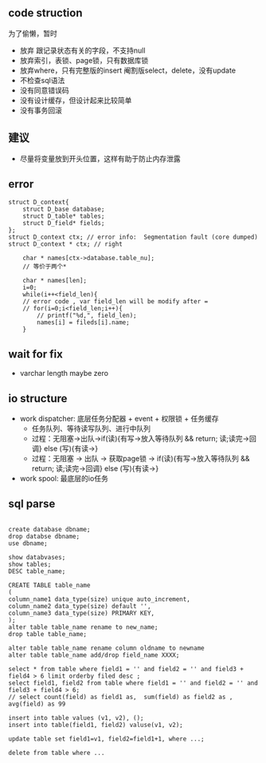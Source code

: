 ## code struction
为了偷懒，暂时
- 放弃 跟记录状态有关的字段，不支持null
- 放弃索引，表锁、page锁，只有数据库锁
- 放弃where，只有完整版的insert 阉割版select，delete，没有update
- 不检查sql语法
- 没有同意错误码
- 没有设计缓存，但设计起来比较简单
- 没有事务回滚

## 建议
- 尽量将变量放到开头位置，这样有助于防止内存泄露

## error
```
struct D_context{
    struct D_base database;
    struct D_table* tables;
    struct D_field* fields;
};
struct D_context ctx; // error info:  Segmentation fault (core dumped)
struct D_context * ctx; // right
```

```
    char * names[ctx->database.table_nu];
    // 等价于两个*
```

```
    char * names[len];
    i=0;
    while(i++<field_len){
    // error code , var field_len will be modify after =
    // for(i=0;i<field_len;i++){
        // printf("%d,", field_len);
        names[i] = fileds[i].name;
    }
```

## wait for fix
- varchar length maybe zero

## io structure
- work dispatcher: 底层任务分配器 + event + 权限锁 + 任务缓存 
  - 任务队列、等待读写队列、进行中队列
  - 过程：无阻塞->出队->if(读){有写->放入等待队列 && return; 读;读完->回调} else (写){有读->}
  - 过程：无阻塞 -> 出队 -> 获取page锁 -> if(读){有写->放入等待队列 && return; 读;读完->回调} else (写){有读->}
- work spool: 最底层的io任务

## sql parse
```

create database dbname;
drop databse dbname;
use dbname;

show databvases;
show tables;
DESC table_name;

CREATE TABLE table_name
(
column_name1 data_type(size) unique auto_increment,
column_name2 data_type(size) default '',
column_name3 data_type(size) PRIMARY KEY,
);
alter table table_name rename to new_name;
drop table table_name;

alter table table_name rename column oldname to newname
alter table table_name add/drop field_name XXXX;

select * from table where field1 = '' and field2 = '' and field3 + field4 > 6 limit orderby filed desc ;
select field1, field2 from table where field1 = '' and field2 = '' and field3 + field4 > 6;
// select count(field) as field1 as,  sum(field) as field2 as , avg(field) as 99

insert into table values (v1, v2), ();
insert into table(field1, field2) valuse(v1, v2);

update table set field1=v1, field2=field1+1, where ...;

delete from table where ...
```
